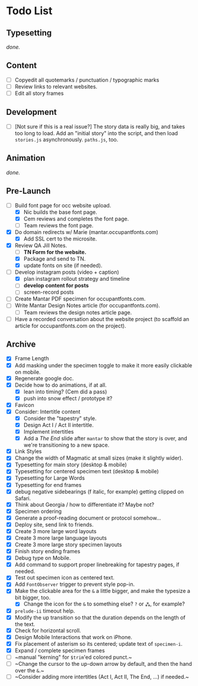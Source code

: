 # Todo List

## Typesetting

*done.*

## Content


- [ ] Copyedit all quotemarks / punctuation / typographic marks
- [ ] Review links to relevant websites.
- [ ] Edit all story frames

## Development

- [ ] [Not sure if this is a real issue?] The story data is really big, and takes too long to load. Add an "initial story" into the script, and then load `stories.js` asynchronously. `paths.js`, too.


## Animation

*done.*


## Pre-Launch

- [ ] Build font page for occ website upload.
  - [x] Nic builds the base font page.
  - [x] Cem reviews and completes the font page.
  - [ ] Team reviews the font page.
- [x] Do domain redirects w/ Marie (mantar.occupantfonts.com)
  - [x] Add SSL cert to the microsite.
- [x] Review QA Jill Notes.
  - [ ] **TN Form for the website.**
  - [x] Package and send to TN.
  - [x] update fonts on site (if needed).
- [ ] Develop instagram posts (video + caption)
  - [x] plan instagram rollout strategy and timeline
  - [ ] **develop content for posts**
  - [ ] screen-record posts
- [ ] Create Mantar PDF specimen for occupantfonts.com.
- [ ] Write Mantar Design Notes article (for occupantfonts.com).
  - [ ] Team reviews the design notes article page.
- [ ] Have a recorded conversation about the website project (to scaffold an article for occupantfonts.com on the project).

## Archive

- [x] Frame Length
- [x] Add masking under the specimen toggle to make it more easily clickable on mobile.
- [x] Regenerate google doc.
- [x] Decide how to do animations, if at all.
  - [x] lean into timing? (Cem did a pass)
  - [x] push into snow effect / prototype it?
- [x] Favicon
- [x] Consider: Intertitle content
  - [x] Consider the "tapestry" style.
  - [x] Design Act I / Act II intertitle.
  - [x] Implement intertitles
  - [x] Add a *The End* slide after `mantar` to show that the story is over, and we're transitioning to a new space.
- [x] Link Styles
- [x] Change the width of Magmatic at small sizes (make it slightly wider).
- [x] Typesetting for main story (desktop & mobile)
- [x] Typesetting for centered specimen text (desktop & mobile)
- [x] Typesetting for Large Words
- [x] Typesetting for end frames
- [x] debug negative sidebearings (f italic, for example) getting clipped on Safari.
- [x] Think about Georgia / how to differentiate it? Maybe not?
- [x] Specimen ordering
- [x] Generate a proof-reading document or protocol somehow...
- [x] Deploy site, send link to friends.
- [x] Create 3 more large word layouts
- [x] Create 3 more large language layouts
- [x] Create 3 more large story specimen layouts
- [x] Finish story ending frames
- [x] Debug type on Mobile.
- [x] Add command to support proper linebreaking for tapestry pages, if needed.
- [x] Test out specimen icon as centered text.
- [x] Add `FontObserver` trigger to prevent style pop-in.
- [x] Make the clickable area for the `&` a little bigger, and make the typesize a bit bigger, too.
  - [x] Change the icon for the `&` to something else? `?` or `⁂`, for example?
- [x] `prelude-ii` timeout help.
- [x] Modify the up transition so that the duration depends on the length of the text.
- [x] Check for horizontal scroll.
- [x] Design Mobile Interactions that work on iPhone.
- [x] Fix placement of asterism so its centered; update text of `specimen-i`.
- [x] Expand / complete specimen frames
- [ ] ~manual "kerning" for `$trim`'ed colored punct.~
- [ ] ~Change the cursor to the up-down arrow by default, and then the hand over the `&`.~
- [ ] ~Consider adding more intertitles (Act I, Act II, The End, ...) if needed.~
